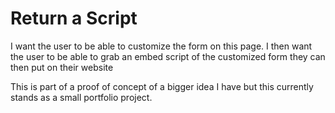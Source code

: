 # Return a Script

I want the user to be able to customize the form on this page.
I then want the user to be able to grab an embed script of the customized form they can then put on their website

This is part of a proof of concept of a bigger idea I have but this currently stands as a small portfolio project.
